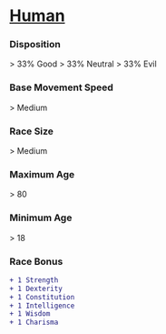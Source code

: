 # **[Human](https://www.dndbeyond.com/races/human)**
### **Disposition**
\> 33% Good
\> 33% Neutral
\> 33% Evil
### **Base Movement Speed**
\> Medium
### **Race Size**
\> Medium
### **Maximum Age**
\> 80
### **Minimum Age**
\> 18
### **Race Bonus**
```diff
+ 1 Strength
+ 1 Dexterity
+ 1 Constitution
+ 1 Intelligence
+ 1 Wisdom
+ 1 Charisma
```
